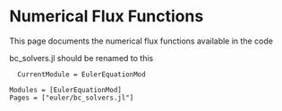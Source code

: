 # Numerical Flux Functions

This page documents the numerical flux functions available in the code

bc_solvers.jl should be renamed to this

```@meta
  CurrentModule = EulerEquationMod
```

```@autodocs
Modules = [EulerEquationMod]
Pages = ["euler/bc_solvers.jl"]
```
